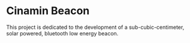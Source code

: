 Cinamin Beacon
==============

This project is dedicated to the development of a sub-cubic-centimeter, 
solar powered, bluetooth low energy beacon.
